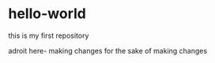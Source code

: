 # hello-world
this is my first repository

adroit here- making changes for the sake of making changes
